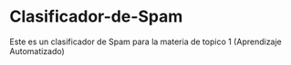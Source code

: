 # Clasificador-de-Spam

Este es un clasificador de Spam para la materia de topico 1 (Aprendizaje Automatizado)
